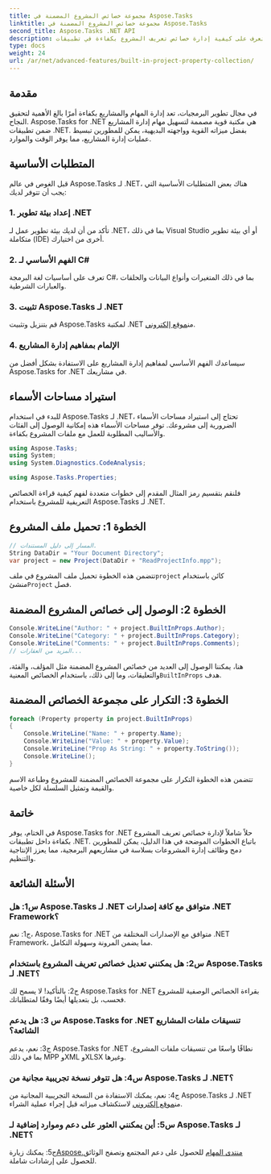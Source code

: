 ```yaml
---
title: مجموعة خصائص المشروع المضمنة في Aspose.Tasks
linktitle: مجموعة خصائص المشروع المضمنة في Aspose.Tasks
second_title: Aspose.Tasks .NET API
description: تعرف على كيفية إدارة خصائص تعريف المشروع بكفاءة في تطبيقات .NET باستخدام Aspose.Tasks. قراءة وتعديل وتكرار الخصائص دون عناء.
type: docs
weight: 24
url: /ar/net/advanced-features/built-in-project-property-collection/
---
```

## مقدمة

في مجال تطوير البرمجيات، تعد إدارة المهام والمشاريع بكفاءة أمرًا بالغ الأهمية لتحقيق النجاح. Aspose.Tasks for .NET هي مكتبة قوية مصممة لتسهيل مهام إدارة المشاريع ضمن تطبيقات .NET. بفضل ميزاته القوية وواجهته البديهية، يمكن للمطورين تبسيط عمليات إدارة المشاريع، مما يوفر الوقت والموارد.

## المتطلبات الأساسية

قبل الغوص في عالم Aspose.Tasks لـ .NET، هناك بعض المتطلبات الأساسية التي يجب أن تتوفر لديك:

### 1. إعداد بيئة تطوير .NET

تأكد من أن لديك بيئة تطوير عمل لـ .NET، بما في ذلك Visual Studio أو أي بيئة تطوير متكاملة (IDE) أخرى من اختيارك.

### 2. الفهم الأساسي لـ C#

تعرف على أساسيات لغة البرمجة C#، بما في ذلك المتغيرات وأنواع البيانات والحلقات والعبارات الشرطية.

### 3. تثبيت Aspose.Tasks لـ .NET

قم بتنزيل وتثبيت Aspose.Tasks لمكتبة .NET من[موقع إلكتروني](https://releases.aspose.com/tasks/net/).

### 4. الإلمام بمفاهيم إدارة المشاريع

سيساعدك الفهم الأساسي لمفاهيم إدارة المشاريع على الاستفادة بشكل أفضل من Aspose.Tasks for .NET في مشاريعك.

## استيراد مساحات الأسماء

للبدء في استخدام Aspose.Tasks لـ .NET، تحتاج إلى استيراد مساحات الأسماء الضرورية إلى مشروعك. توفر مساحات الأسماء هذه إمكانية الوصول إلى الفئات والأساليب المطلوبة للعمل مع ملفات المشروع بكفاءة.

```csharp
using Aspose.Tasks;
using System;
using System.Diagnostics.CodeAnalysis;

using Aspose.Tasks.Properties;

```

فلنقم بتقسيم رمز المثال المقدم إلى خطوات متعددة لفهم كيفية قراءة الخصائص التعريفية للمشروع باستخدام Aspose.Tasks لـ .NET.

## الخطوة 1: تحميل ملف المشروع

```csharp
// المسار إلى دليل المستندات.
String DataDir = "Your Document Directory";
var project = new Project(DataDir + "ReadProjectInfo.mpp");
```

 تتضمن هذه الخطوة تحميل ملف المشروع في ملف`project` كائن باستخدام منشئ`Project` فصل.

## الخطوة 2: الوصول إلى خصائص المشروع المضمنة

```csharp
Console.WriteLine("Author: " + project.BuiltInProps.Author);
Console.WriteLine("Category: " + project.BuiltInProps.Category);
Console.WriteLine("Comments: " + project.BuiltInProps.Comments);
// المزيد من العقارات...
```

 هنا، يمكننا الوصول إلى العديد من خصائص المشروع المضمنة مثل المؤلف، والفئة، والتعليقات، وما إلى ذلك، باستخدام الخصائص المعنية`BuiltInProps` هدف.

## الخطوة 3: التكرار على مجموعة الخصائص المضمنة

```csharp
foreach (Property property in project.BuiltInProps)
{
    Console.WriteLine("Name: " + property.Name);
    Console.WriteLine("Value: " + property.Value);
    Console.WriteLine("Prop As String: " + property.ToString());
    Console.WriteLine();
}
```

تتضمن هذه الخطوة التكرار على مجموعة الخصائص المضمنة للمشروع وطباعة الاسم والقيمة وتمثيل السلسلة لكل خاصية.

## خاتمة

في الختام، يوفر Aspose.Tasks for .NET حلاً شاملاً لإدارة خصائص تعريف المشروع بكفاءة داخل تطبيقات .NET. باتباع الخطوات الموضحة في هذا الدليل، يمكن للمطورين دمج وظائف إدارة المشروعات بسلاسة في مشاريعهم البرمجية، مما يعزز الإنتاجية والتنظيم.

## الأسئلة الشائعة

### س1: هل Aspose.Tasks لـ .NET متوافق مع كافة إصدارات .NET Framework؟

ج1: نعم، Aspose.Tasks for .NET متوافق مع الإصدارات المختلفة من .NET Framework، مما يضمن المرونة وسهولة التكامل.

### س2: هل يمكنني تعديل خصائص تعريف المشروع باستخدام Aspose.Tasks لـ .NET؟

ج2: بالتأكيد! لا يسمح لك Aspose.Tasks for .NET بقراءة الخصائص الوصفية للمشروع فحسب، بل بتعديلها أيضًا وفقًا لمتطلباتك.

### س 3: هل يدعم Aspose.Tasks for .NET تنسيقات ملفات المشاريع الشائعة؟

ج3: نعم، يدعم Aspose.Tasks for .NET نطاقًا واسعًا من تنسيقات ملفات المشروع، بما في ذلك MPP وXML وXLSX وغيرها.

### س4: هل تتوفر نسخة تجريبية مجانية من Aspose.Tasks لـ .NET؟

 ج4: نعم، يمكنك الاستفادة من النسخة التجريبية المجانية من Aspose.Tasks لـ .NET من[موقع إلكتروني](https://releases.aspose.com/tasks/net/) لاستكشاف ميزاته قبل إجراء عملية الشراء.

### س5: أين يمكنني العثور على دعم وموارد إضافية لـ Aspose.Tasks لـ .NET؟

 ج5: يمكنك زيارة[Aspose.منتدى المهام](https://forum.aspose.com/c/tasks/15) للحصول على دعم المجتمع وتصفح الوثائق للحصول على إرشادات شاملة.